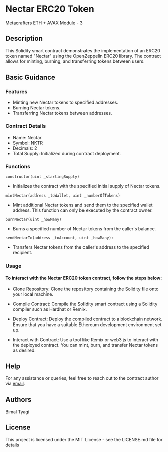 # Nectar ERC20 Token

Metacrafters ETH + AVAX Module - 3


## Description

This Solidity smart contract demonstrates the implementation of an ERC20 token named "Nectar" using the OpenZeppelin ERC20 library. The contract allows for minting, burning, and transferring tokens between users.

## Basic Guidance

### Features

* Minting new Nectar tokens to specified addresses.
* Burning Nectar tokens.
* Transferring Nectar tokens between addresses.
### Contract Details
* Name: Nectar
* Symbol: NKTR
* Decimals: 2
* Total Supply: Initialized during contract deployment.

### Functions
```
constructor(uint _startingSupply)
```
* Initializes the contract with the specified initial supply of Nectar tokens.
```
mintNectar(address _toWallet, uint _numberOfTokens)
```
* Mint additional Nectar tokens and send them to the specified wallet address. This function can only be executed by the contract owner.
```
burnNectar(uint _howMany)
```
* Burns a specified number of Nectar tokens from the caller's balance.
```
sendNectarTo(address _toAccount, uint _howMany): 
```
* Transfers Nectar tokens from the caller's address to the specified recipient.

### Usage
#### To interact with the Nectar ERC20 token contract, follow the steps below:

* Clone Repository: Clone the repository containing the Solidity file onto your local machine.

* Compile Contract: Compile the Solidity smart contract using a Solidity compiler such as Hardhat or Remix.

* Deploy Contract: Deploy the compiled contract to a blockchain network. Ensure that you have a suitable Ethereum development environment set up.

* Interact with Contract: Use a tool like Remix or web3.js to interact with the deployed contract. You can mint, burn, and transfer Nectar tokens as desired.

## Help
For any assistance or queries, feel free to reach out to the contract author via [email](bimaltyagi333@gmail.com).


## Authors
Bimal Tyagi


## License

This project is licensed under the MIT License - see the LICENSE.md file for details
